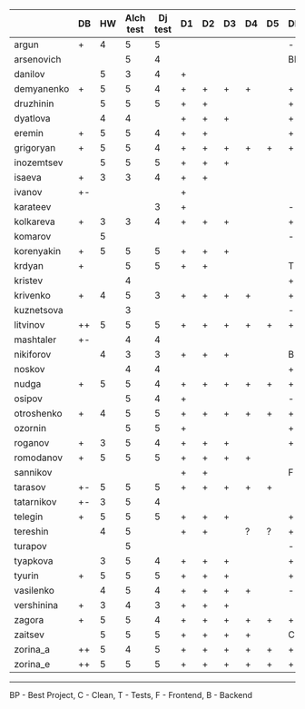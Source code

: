 |            | DB | HW | Alch test | Dj test | D1 | D2 | D3 | D4 | D5 | DF |
|------------|----|----|-----------|---------|----|----|----|----|----|----|
| argun      | +  | 4  | 5         |  5      |    |    |    |    |    | -  |
| arsenovich |    |    | 5         |  4      |    |    |    |    |    | BP |
| danilov    |    | 5  | 3         |  4      | +  |    |    |    |    |    |
| demyanenko | +  | 5  | 5         |  4      | +  | +  | +  | +  |    | +  |
| druzhinin  |    | 5  | 5         |  5      | +  | +  |    |    |    | +  |
| dyatlova   |    | 4  | 4         |         | +  | +  | +  |    |    | +  |
| eremin     | +  | 5  | 5         |  4      | +  | +  |    |    |    | +  |
| grigoryan  | +  | 5  | 5         |  4      | +  | +  | +  | +  | +  | +  |
| inozemtsev |    | 5  | 5         |  5      | +  | +  | +  |    |    |    |
| isaeva     | +  | 3  | 3         |  4      | +  | +  |    |    |    |    |
| ivanov     | +- |    |           |         | +  |    |    |    |    |    |
| karateev   |    |    |           |  3      | +  |    |    |    |    | -  |
| kolkareva  | +  | 3  | 3         |  4      | +  | +  | +  |    |    | +  |
| komarov    |    | 5  |           |         |    |    |    |    |    | -  |
| korenyakin | +  | 5  | 5         |  5      | +  | +  | +  |    |    |    |
| krdyan     | +  |    | 5         |  5      | +  | +  |    |    |    | T  |
| kristev    |    |    | 4         |         |    |    |    |    |    | +  |
| krivenko   | +  | 4  | 5         |  3      | +  | +  | +  | +  |    | +  |
| kuznetsova |    |    | 3         |         |    |    |    |    |    | -  |
| litvinov   | ++ | 5  | 5         |  5      | +  | +  | +  | +  | +  | +  |
| mashtaler  | +- |    | 4         |  4      |    |    |    |    |    |    |
| nikiforov  |    | 4  | 3         |  3      | +  | +  | +  |    |    | B  |
| noskov     |    |    | 4         |  4      |    |    |    |    |    | +  |
| nudga      | +  | 5  | 5         |  4      | +  | +  | +  | +  | +  | +  |
| osipov     |    |    | 5         |  4      | +  |    |    |    |    | -  |
| otroshenko | +  | 4  | 5         |  5      | +  | +  | +  | +  | +  | +  |
| ozornin    |    |    | 5         |  5      | +  |    |    |    |    | +  |
| roganov    | +  | 3  | 5         |  4      | +  | +  | +  |    |    | +  |
| romodanov  | +  | 5  | 5         |  5      | +  | +  | +  | +  |    |    |
| sannikov   |    |    |           |         | +  | +  |    |    |    | F  |
| tarasov    | +- | 5  | 5         |  5      | +  | +  | +  | +  | +  |    |
| tatarnikov | +- | 3  | 5         |  4      |    |    |    |    |    |    |
| telegin    | +  | 5  | 5         |  5      | +  | +  | +  |    |    | +  |
| tereshin   |    | 4  | 5         |         | +  | +  |    | ?  | ?  | +  |
| turapov    |    |    | 5         |         |    |    |    |    |    | -  |
| tyapkova   |    | 3  | 5         |  4      | +  | +  | +  |    |    | +  |
|   tyurin   | +  | 5  | 5         |  5      | +  | +  | +  |    |    | +  |
|  vasilenko |    | 4  | 5         |  4      | +  | +  | +  | +  |    | -  |
| vershinina | +  | 3  | 4         |  3      | +  | +  | +  |    |    |    |
|   zagora   | +  | 5  | 5         |  4      | +  | +  | +  | +  | +  | +  |
|   zaitsev  |    | 5  | 5         |  5      | +  | +  | +  | +  |    | C  |
|  zorina_a  | ++ | 5  | 4         |  5      | +  | +  | +  | +  | +  | +  |
|  zorina_e  | ++ | 5  | 5         |  5      | +  | +  | +  | +  | +  | +  |

----------------
BP - Best Project,
C - Clean,
T - Tests,
F - Frontend,
B - Backend

